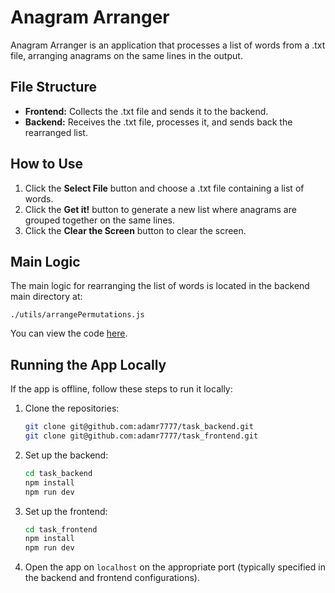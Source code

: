 # Anagram Arranger

Anagram Arranger is an application that processes a list of words from a .txt file, arranging anagrams on the same lines in the output.


## File Structure

- **Frontend:** Collects the .txt file and sends it to the backend.
- **Backend:** Receives the .txt file, processes it, and sends back the rearranged list.

## How to Use

1. Click the **Select File** button and choose a .txt file containing a list of words.
2. Click the **Get it!** button to generate a new list where anagrams are grouped together on the same lines.
3. Click the **Clear the Screen** button to clear the screen.

## Main Logic

The main logic for rearranging the list of words is located in the backend main directory at:

`./utils/arrangePermutations.js`

You can view the code [here](https://github.com/adamr7777/task_backend/blob/main/utils/arrangePermutations.js).

## Running the App Locally

If the app is offline, follow these steps to run it locally:

1. Clone the repositories:
    ```bash
    git clone git@github.com:adamr7777/task_backend.git
    git clone git@github.com:adamr7777/task_frontend.git
    ```

2. Set up the backend:
    ```bash
    cd task_backend
    npm install
    npm run dev
    ```

3. Set up the frontend:
    ```bash
    cd task_frontend
    npm install
    npm run dev
    ```

4. Open the app on `localhost` on the appropriate port (typically specified in the backend and frontend configurations).
